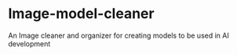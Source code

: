 # Image-model-cleaner
An Image cleaner and organizer for creating models to be used in AI development
